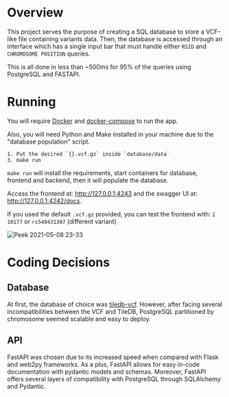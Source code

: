 # Overview

This project serves the purpose of creating a SQL database to store a VCF-like file containing variants data.
Then, the database is accessed through an interface which has a single input bar that must handle either `RSID` and `CHROMOSOME POSITION` queries.

This is all done in less than ~500ms for 95% of the queries using PostgreSQL and FASTAPI.

# Running

You will require [Docker](https://docs.docker.com/engine/) and [docker-compose](https://docs.docker.com/compose/) to run the app.

Also, you will need Python and Make installed in your machine due to the "database population" script.

```
1. Put the desired `{}.vcf.gz` inside `database/data`
3. make run
```

`make run` will install the requirements, start containers for database, frontend and backend, then it will populate the database.

Access the frontend at: http://127.0.0.1:4243 and the swagger UI at: http://127.0.0.1:4242/docs.

If you used the default `.vcf.gz` provided, you can test the frontend with: `1 10177` or `rs540431307` (different variant)

![Peek 2021-05-08 23-33](https://user-images.githubusercontent.com/11489228/117558686-d52ae900-b055-11eb-900d-37d7401bbcfb.gif)


# Coding Decisions

## Database

At first, the database of choice was [tiledb-vcf](https://github.com/TileDB-Inc/TileDB-VCF). However, after facing several incompatibilities between the VCF and TileDB, PostgreSQL partitioned by chromosome seemed scalable and easy to deploy.

## API

FastAPI was chosen due to its increased speed when compared with Flask and web2py frameworks. As a plus, FastAPI allows for easy in-code documentation with pydantic models and schemas. Moreover, FastAPI offers several layers of compatibility with PostgreSQL through SQLAlchemy and Pydantic.

